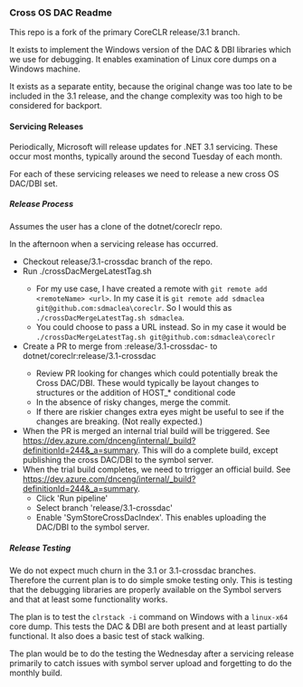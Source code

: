 ### Cross OS DAC Readme

This repo is a fork of the primary CoreCLR release/3.1 branch.

It exists to implement the Windows version of the DAC & DBI libraries
which we use for debugging. It enables examination of Linux core dumps
on a Windows machine.

It exists as a separate entity, because the original change was too late
to be included in the 3.1 release, and the change complexity was too
high to be considered for backport.

#### Servicing Releases

Periodically, Microsoft will release updates for .NET 3.1 servicing.
These occur most months, typically around the second Tuesday of each
month.

For each of these servicing releases we need to release a new cross OS
DAC/DBI set.

##### Release Process

Assumes the user has a clone of the dotnet/coreclr repo.

In the afternoon when a servicing release has occurred.
- Checkout release/3.1-crossdac branch of the repo.
- Run ./crossDacMergeLatestTag.sh <upstream>
  - For my use case, I have created a remote with `git remote add <remoteName> <url>`.
  In my case it is `git remote add sdmaclea git@github.com:sdmaclea\coreclr`.
  So I would this as `./crossDacMergeLatestTag.sh sdmaclea`.
  - You could choose to pass a URL instead.  So in my case it would be
  `./crossDacMergeLatestTag.sh git@github.com:sdmaclea\coreclr`
- Create a PR to merge from <upstream>:release/3.1-crossdac-<latestTag>
  to dotnet/coreclr:release/3.1-crossdac
  - Review PR looking for changes which could potentially break the Cross
    DAC/DBI. These would typically be layout changes to structures or the
    addition of HOST_* conditional code
  - In the absence of risky changes, merge the commit.
  - If there are riskier changes extra eyes might be useful to see if the
    changes are breaking. (Not really expected.)
- When the PR is merged an internal trial build will be triggered. See
  https://dev.azure.com/dnceng/internal/_build?definitionId=244&_a=summary.
  This will do a complete build, except publishing the cross DAC/DBI to
  the symbol server.
- When the trial build completes, we need to trrigger an official build.
  See https://dev.azure.com/dnceng/internal/_build?definitionId=244&_a=summary.
  - Click 'Run pipeline'
  - Select branch 'release/3.1-crossdac'
  - Enable 'SymStoreCrossDacIndex'. This enables uploading the DAC/DBI
    to the symbol server.

##### Release Testing

We do not expect much churn in the 3.1 or 3.1-crossdac branches.
Therefore the current plan is to do simple smoke testing only. This is
testing that the debugging libraries are properly available on the
Symbol servers and that at least some functionality works.

The plan is to test the `clrstack -i` command on Windows with a
`linux-x64` core dump.  This tests the DAC & DBI are both present and
at least partially functional. It also does a basic test of stack
walking.

The plan would be to do the testing the Wednesday after a servicing
release primarily to catch issues with symbol server upload and
forgetting to do the monthly build.
